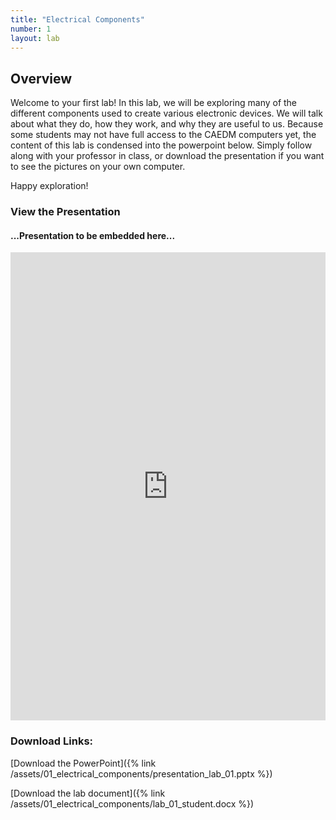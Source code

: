 ```yaml
---
title: "Electrical Components"
number: 1 
layout: lab
---
```


<!-- There is no dynamic figures script on this page, as there are no elements. If you add elements, please go to another page and copy the notice and script at the top and bottom of the page, to keep the formatting of figures consistent. -->

## Overview

Welcome to your first lab! In this lab, we will be exploring many of the different components used to create various electronic devices. We will talk about what they do, how they work, and why they are useful to us. Because some students may not have full access to the CAEDM computers yet, the content of this lab is condensed into the powerpoint below. Simply follow along with your professor in class, or download the presentation if you want to see the pictures on your own computer.

Happy exploration!

### View the Presentation

#### ...Presentation to be embedded here...
<!-- INSERT THE PRESENTATION EMBED -->
<div style="display: flex; justify-content: center;">
    <iframe src="https://docs.google.com/presentation/d/1O_nh7TUPZn9WJS3je9LGEc88SWYenw7M/embed?start=false&loop=false&delayms=3000" 
            frameborder="0" 
            width="1280" 
            height="749" 
            allowfullscreen="true" 
            mozallowfullscreen="true" 
            webkitallowfullscreen="true">
    </iframe>
</div>


### Download Links:

[Download the PowerPoint]({% link /assets/01_electrical_components/presentation_lab_01.pptx %})

[Download the lab document]({% link /assets/01_electrical_components/lab_01_student.docx %})
